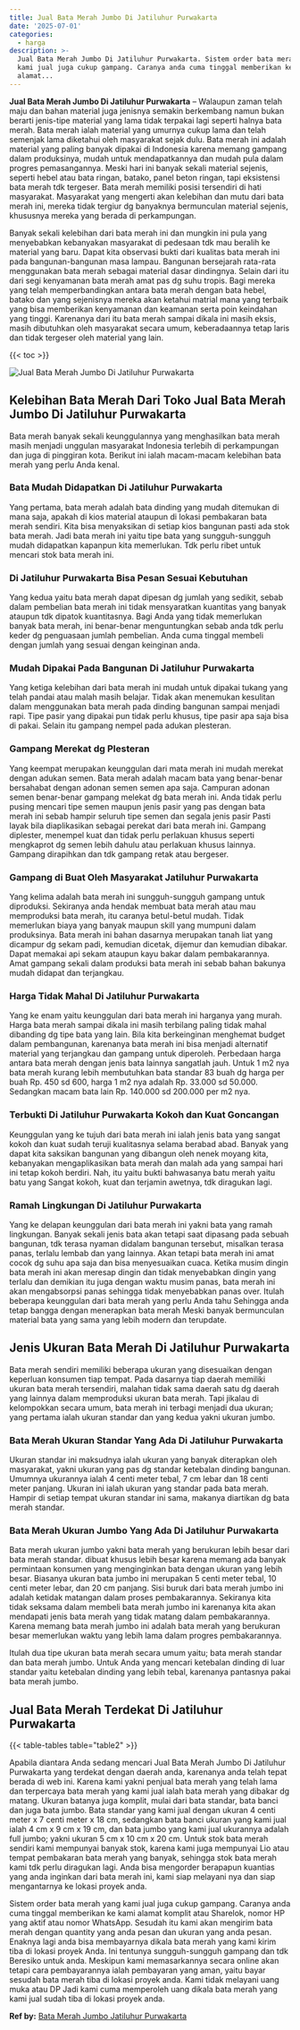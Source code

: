 ```yaml
---
title: Jual Bata Merah Jumbo Di Jatiluhur Purwakarta
date: '2025-07-01'
categories:
  - harga
description: >-
  Jual Bata Merah Jumbo Di Jatiluhur Purwakarta. Sistem order bata merah yang
  kami jual juga cukup gampang. Caranya anda cuma tinggal memberikan ke kami
  alamat...
---
```


**Jual Bata Merah Jumbo Di Jatiluhur Purwakarta** – Walaupun zaman telah maju dan bahan material juga jenisnya semakin berkembang namun bukan berarti jenis-tipe material yang lama tidak terpakai lagi seperti halnya bata merah. Bata merah ialah material yang umurnya cukup lama dan telah semenjak lama diketahui oleh masyarakat sejak dulu. Bata merah ini adalah material yang paling banyak dipakai di Indonesia karena memang gampang dalam produksinya, mudah untuk mendapatkannya dan mudah pula dalam progres pemasangannya. Meski hari ini banyak sekali material sejenis, seperti hebel atau bata ringan, batako, panel beton ringan, tapi eksistensi bata merah tdk tergeser. Bata merah memiliki posisi tersendiri di hati masyarakat. Masyarakat yang mengerti akan kelebihan dan mutu dari bata merah ini, mereka tidak tergiur dg banyaknya bermunculan material sejenis, khususnya mereka yang berada di perkampungan.

Banyak sekali kelebihan dari bata merah ini dan mungkin ini pula yang menyebabkan kebanyakan masyarakat di pedesaan tdk mau beralih ke material yang baru. Dapat kita observasi bukti dari kualitas bata merah ini pada bangunan-bangunan masa lampau. Bangunan bersejarah rata-rata menggunakan bata merah sebagai material dasar dindingnya. Selain dari itu dari segi kenyamanan bata merah amat pas dg suhu tropis. Bagi mereka yang telah memperbandingkan antara bata merah dengan bata hebel, batako dan yang sejenisnya mereka akan ketahui matrial mana yang terbaik yang bisa memberikan kenyamanan dan keamanan serta poin keindahan yang tinggi. Karenanya dari itu bata merah sampai dikala ini masih eksis, masih dibutuhkan oleh masyarakat secara umum, keberadaannya tetap laris dan tidak tergeser oleh material yang lain.

{{< toc >}}

![Jual Bata Merah Jumbo Di Jatiluhur Purwakarta](/images/jual-bata-merah-18.png)

## Kelebihan Bata Merah Dari Toko Jual Bata Merah Jumbo Di Jatiluhur Purwakarta

Bata merah banyak sekali keunggulannya yang menghasilkan bata merah masih menjadi unggulan masyarakat Indonesia terlebih di perkampungan dan juga di pinggiran kota. Berikut ini ialah macam-macam kelebihan bata merah yang perlu Anda kenal.

### Bata Mudah Didapatkan Di Jatiluhur Purwakarta

Yang pertama, bata merah adalah bata dinding yang mudah ditemukan di mana saja, apakah di kios material ataupun di lokasi pembakaran bata merah sendiri. Kita bisa menyaksikan di setiap kios bangunan pasti ada stok bata merah. Jadi bata merah ini yaitu tipe bata yang sungguh-sungguh mudah didapatkan kapanpun kita memerlukan. Tdk perlu ribet untuk mencari stok bata merah ini.

### Di Jatiluhur Purwakarta Bisa Pesan Sesuai Kebutuhan

Yang kedua yaitu bata merah dapat dipesan dg jumlah yang sedikit, sebab dalam pembelian bata merah ini tidak mensyaratkan kuantitas yang banyak ataupun tdk dipatok kuantitasnya. Bagi Anda yang tidak memerlukan banyak bata merah, ini benar-benar menguntungkan sebab anda tdk perlu keder dg penguasaan jumlah pembelian. Anda cuma tinggal membeli dengan jumlah yang sesuai dengan keinginan anda.

### Mudah Dipakai Pada Bangunan Di Jatiluhur Purwakarta

Yang ketiga kelebihan dari bata merah ini mudah untuk dipakai tukang yang telah pandai atau malah masih belajar. Tidak akan menemukan kesulitan dalam menggunakan bata merah pada dinding bangunan sampai menjadi rapi. Tipe pasir yang dipakai pun tidak perlu khusus, tipe pasir apa saja bisa di pakai. Selain itu gampang nempel pada adukan plesteran.

### Gampang Merekat dg Plesteran

Yang keempat merupakan keunggulan dari mata merah ini mudah merekat dengan adukan semen. Bata merah adalah macam bata yang benar-benar bersahabat dengan adonan semen semen apa saja. Campuran adonan semen benar-benar gampang melekat dg bata merah ini. Anda tidak perlu pusing mencari tipe semen maupun jenis pasir yang pas dengan bata merah ini sebab hampir seluruh tipe semen dan segala jenis pasir Pasti layak bila diaplikasikan sebagai perekat dari bata merah ini. Gampang diplester, menempel kuat dan tidak perlu perlakuan khusus seperti mengkaprot dg semen lebih dahulu atau perlakuan khusus lainnya. Gampang dirapihkan dan tdk gampang retak atau bergeser.

### Gampang di Buat Oleh Masyarakat Jatiluhur Purwakarta

Yang kelima adalah bata merah ini sungguh-sungguh gampang untuk diproduksi. Sekiranya anda hendak membuat bata merah atau mau memproduksi bata merah, itu caranya betul-betul mudah. Tidak memerlukan biaya yang banyak maupun skill yang mumpuni dalam produksinya. Bata merah ini bahan dasarnya merupakan tanah liat yang dicampur dg sekam padi, kemudian dicetak, dijemur dan kemudian dibakar. Dapat memakai api sekam ataupun kayu bakar dalam pembakarannya. Amat gampang sekali dalam produksi bata merah ini sebab bahan bakunya mudah didapat dan terjangkau.

### Harga Tidak Mahal Di Jatiluhur Purwakarta

Yang ke enam yaitu keunggulan dari bata merah ini harganya yang murah. Harga bata merah sampai dikala ini masih terbilang paling tidak mahal dibanding dg tipe bata yang lain. Bila kita berkeinginan menghemat budget dalam pembangunan, karenanya bata merah ini bisa menjadi alternatif material yang terjangkau dan gampang untuk diperoleh. Perbedaan harga antara bata merah dengan jenis bata lainnya sangatlah jauh. Untuk 1 m2 nya bata merah kurang lebih membutuhkan bata standar 83 buah dg harga per buah Rp. 450 sd 600, harga 1 m2 nya adalah Rp. 33.000 sd 50.000. Sedangkan macam bata lain Rp. 140.000 sd 200.000 per m2 nya.

### Terbukti Di Jatiluhur Purwakarta Kokoh dan Kuat Goncangan

Keunggulan yang ke tujuh dari bata merah ini ialah jenis bata yang sangat kokoh dan kuat sudah teruji kualitasnya selama berabad abad. Banyak yang dapat kita saksikan bangunan yang dibangun oleh nenek moyang kita, kebanyakan mengaplikasikan bata merah dan malah ada yang sampai hari ini tetap kokoh berdiri. Nah, itu yaitu bukti bahwasanya batu merah yaitu batu yang Sangat kokoh, kuat dan terjamin awetnya, tdk diragukan lagi.

### Ramah Lingkungan Di Jatiluhur Purwakarta

Yang ke delapan keunggulan dari bata merah ini yakni bata yang ramah lingkungan. Banyak sekali jenis bata akan tetapi saat dipasang pada sebuah bangunan, tdk terasa nyaman didalam bangunan tersebut, misalkan terasa panas, terlalu lembab dan yang lainnya. Akan tetapi bata merah ini amat cocok dg suhu apa saja dan bisa menyesuaikan cuaca. Ketika musim dingin bata merah ini akan meresap dingin dan tidak menyebabkan dingin yang terlalu dan demikian itu juga dengan waktu musim panas, bata merah ini akan mengabsorpsi panas sehingga tidak menyebabkan panas over. Itulah beberapa keunggulan dari bata merah yang perlu Anda tahu Sehingga anda tetap bangga dengan menerapkan bata merah Meski banyak bermunculan material bata yang sama yang lebih modern dan terupdate.

## Jenis Ukuran Bata Merah Di Jatiluhur Purwakarta

Bata merah sendiri memiliki beberapa ukuran yang disesuaikan dengan keperluan konsumen tiap tempat. Pada dasarnya tiap daerah memiliki ukuran bata merah tersendiri, malahan tidak sama daerah satu dg daerah yang lainnya dalam memproduksi ukuran bata merah. Tapi jikalau di kelompokkan secara umum, bata merah ini terbagi menjadi dua ukuran; yang pertama ialah ukuran standar dan yang kedua yakni ukuran jumbo.

### Bata Merah Ukuran Standar Yang Ada Di Jatiluhur Purwakarta

Ukuran standar ini maksudnya ialah ukuran yang banyak diterapkan oleh masyarakat, yakni ukuran yang pas dg standar ketebalan dinding bangunan. Umumnya ukurannya ialah 4 centi meter tebal, 7 cm lebar dan 18 centi meter panjang. Ukuran ini ialah ukuran yang standar pada bata merah. Hampir di setiap tempat ukuran standar ini sama, makanya diartikan dg bata merah standar.

### Bata Merah Ukuran Jumbo Yang Ada Di Jatiluhur Purwakarta

Bata merah ukuran jumbo yakni bata merah yang berukuran lebih besar dari bata merah standar. dibuat khusus lebih besar karena memang ada banyak permintaan konsumen yang menginginkan bata dengan ukuran yang lebih besar. Biasanya ukuran bata jumbo ini merupakan 5 centi meter tebal, 10 centi meter lebar, dan 20 cm panjang. Sisi buruk dari bata merah jumbo ini adalah ketidak matangan dalam proses pembakarannya. Sekiranya kita tidak seksama dalam membeli bata merah jumbo ini karenanya kita akan mendapati jenis bata merah yang tidak matang dalam pembakarannya. Karena memang bata merah jumbo ini adalah bata merah yang berukuran besar memerlukan waktu yang lebih lama dalam progres pembakarannya.

Itulah dua tipe ukuran bata merah secara umum yaitu; bata merah standar dan bata merah jumbo. Untuk Anda yang mencari ketebalan dinding di luar standar yaitu ketebalan dinding yang lebih tebal, karenanya pantasnya pakai bata merah jumbo.

## Jual Bata Merah Terdekat Di Jatiluhur Purwakarta

{{< table-tables table="table2" >}}

Apabila diantara Anda sedang mencari Jual Bata Merah Jumbo Di Jatiluhur Purwakarta yang terdekat dengan daerah anda, karenanya anda telah tepat berada di web ini. Karena kami yakni penjual bata merah yang telah lama dan terpercaya bata merah yang kami jual ialah bata merah yang dibakar dg matang. Ukuran batanya juga komplit, mulai dari bata standar, bata banci dan juga bata jumbo. Bata standar yang kami jual dengan ukuran 4 centi meter x 7 centi meter x 18 cm, sedangkan bata banci ukuran yang kami jual ialah 4 cm x 9 cm x 19 cm, dan bata jumbo yang kami jual ukurannya adalah full jumbo; yakni ukuran 5 cm x 10 cm x 20 cm. Untuk stok bata merah sendiri kami mempunyai banyak stok, karena kami juga mempunyai Lio atau tempat pembakaran bata merah yang banyak, sehingga stok bata merah kami tdk perlu diragukan lagi. Anda bisa mengorder berapapun kuantias yang anda inginkan dari bata merah ini, kami siap melayani nya dan siap mengantarnya ke lokasi proyek anda.

Sistem order bata merah yang kami jual juga cukup gampang. Caranya anda cuma tinggal memberikan ke kami alamat komplit atau Sharelok, nomor HP yang aktif atau nomor WhatsApp. Sesudah itu kami akan mengirim bata merah dengan quantity yang anda pesan dan ukuran yang anda pesan. Enaknya lagi anda bisa membayarnya dikala bata merah yang kami kirim tiba di lokasi proyek Anda. Ini tentunya sungguh-sungguh gampang dan tdk Beresiko untuk anda. Meskipun kami memasarkannya secara online akan tetapi cara pembayarannya ialah pembayaran yang aman, yaitu bayar sesudah bata merah tiba di lokasi proyek anda. Kami tidak melayani uang muka atau DP Jadi kami cuma memperoleh uang dikala bata merah yang kami jual sudah tiba di lokasi proyek anda.

**Ref by:** [Bata Merah Jumbo Jatiluhur Purwakarta](https://id.wikipedia.org/wiki/Bata)
